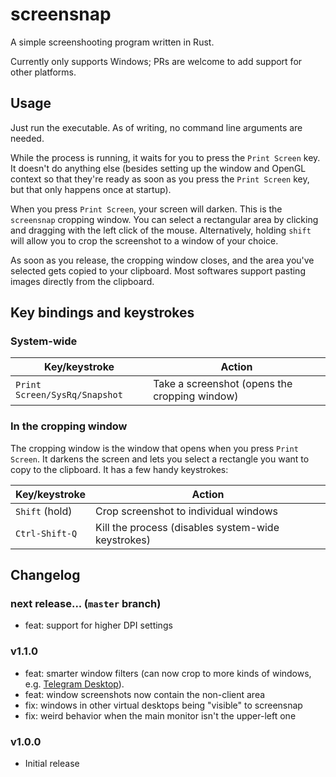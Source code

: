 # screensnap
A simple screenshooting program written in Rust.

Currently only supports Windows; PRs are welcome to add support for other
platforms.

## Usage

Just run the executable. As of writing, no command line arguments are needed.

While the process is running, it waits for you to press the `Print Screen` key.
It doesn't do anything else (besides setting up the window and OpenGL context so
that they're ready as soon as you press the `Print Screen` key, but that only
happens once at startup).

When you press `Print Screen`, your screen will darken. This is the `screensnap`
cropping window. You can select a rectangular area by clicking and dragging with
the left click of the mouse. Alternatively, holding `shift` will allow you to
crop the screenshot to a window of your choice.

As soon as you release, the cropping window closes, and the area you've selected
gets copied to your clipboard. Most softwares support pasting images directly
from the clipboard.

## Key bindings and keystrokes

### System-wide

Key/keystroke                 | Action
----------------------------- | ---------------------------------------------
`Print Screen/SysRq/Snapshot` | Take a screenshot (opens the cropping window)

### In the cropping window

The cropping window is the window that opens when you press `Print Screen`. It
darkens the screen and lets you select a rectangle you want to copy to the
clipboard. It has a few handy keystrokes:

Key/keystroke  | Action
-------------- | ---------------------------------------------
`Shift` (hold) | Crop screenshot to individual windows
`Ctrl-Shift-Q` | Kill the process (disables system-wide keystrokes)

## Changelog

### next release... (`master` branch)
- feat: support for higher DPI settings

### v1.1.0
- feat: smarter window filters (can now crop to more kinds of windows, e.g.
    [Telegram Desktop](https://github.com/telegramdesktop/tdesktop)).
- feat: window screenshots now contain the non-client area
- fix: windows in other virtual desktops being "visible" to screensnap
- fix: weird behavior when the main monitor isn't the upper-left one

### v1.0.0
- Initial release
